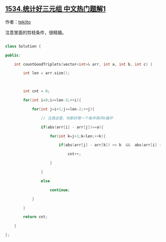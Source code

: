 ## [1534.统计好三元组 中文热门题解1](https://leetcode.cn/problems/count-good-triplets/solutions/100000/zhi-jie-pan-duan-zhi-jie-shuang-bai-by-tekiito)

作者：[tekiito](https://leetcode.cn/u/tekiito)

注意里面的剪枝条件，很精髓。

```cpp
class Solution {
public:
    int countGoodTriplets(vector<int>& arr, int a, int b, int c) {
        int len = arr.size();
        
        int cnt = 0;
        for(int i=0;i<=len-3;++i){
            for(int j=i+1;j<=len-2;++j){
                // 注意这里，判断好第一个条件再开k循环
                if(abs(arr[i] - arr[j])<=a){
                    for(int k=j+1;k<len;++k){
                        if(abs(arr[j] - arr[k]) <= b  &&  abs(arr[i] - arr[k]) <= c)
                            cnt++;
                    }
                }
                else
                    continue;
            }
        }
        return cnt;
    }
};  
```
